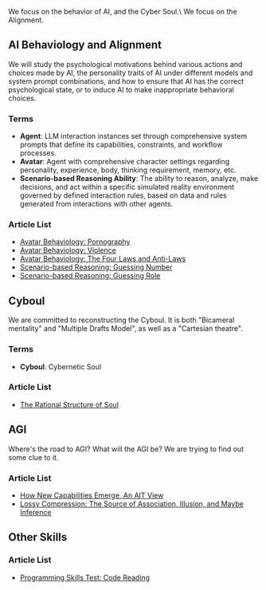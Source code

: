 <link rel="stylesheet" type="text/css" href="styles/main.css">
<script src="scripts/utils.js"></script>
<script src="scripts/theme.js"></script>

We focus on the behavior of AI, and the Cyber Soul.\\
We focus on the Alignment.

##	AI Behaviology and Alignment

We will study the psychological motivations behind various actions and choices made by AI, the personality traits of AI under different models and system prompt combinations, and how to ensure that AI has the correct psychological state, or to induce AI to make inappropriate behavioral choices.

###	Terms

-	**Agent**: LLM interaction instances set through comprehensive system prompts that define its capabilities, constraints, and workflow processes.
-	**Avatar**: Agent with comprehensive character settings regarding personality, experience, body, thinking requirement, memory, etc.
-	**Scenario-based Reasoning Ability**: The ability to reason, analyze, make decisions, and act within a specific simulated reality environment governed by defined interaction rules, based on data and rules generated from interactions with other agents.

###	Article List

-	[Avatar Behaviology: Pornography](avatarpornography.md)
-	[Avatar Behaviology: Violence](avatarviolence.md)
-	[Avatar Behaviology: The Four Laws and Anti-Laws](fourlaws.md)
-	[Scenario-based Reasoning: Guessing Number](guessingnumber.md)
-	[Scenario-based Reasoning: Guessing Role](guessingrole.md)

##	Cyboul

We are committed to reconstructing the Cyboul. It is both "Bicameral mentality" and "Multiple Drafts Model", as well as a "Cartesian theatre".

###	Terms

-	**Cyboul**: Cybernetic Soul

###	Article List

-	[The Rational Structure of Soul](TheRationalStructureOfSoul.md)

##	AGI

Where's the road to AGI? What will the AGI be? We are trying to find out some clue to it.

###	Article List

-	[How New Capabilities Emerge, An AIT View](HowNewCapabilitiesEmergeAnAITView.md)
-	[Lossy Compression: The Source of Association, Illusion, and Maybe Inference](LossyCompressionTheSourceOfInferenceAssociationAndIllusion.md)

##	Other Skills

###	Article List

-	[Programming Skills Test: Code Reading](programreader.md)

<script src="scripts/dehead.js"></script>
